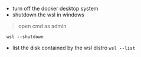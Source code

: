 - turn off the docker desktop system 
- shutdown the wsl in windows
> open cmd as admin

` 
wsl --shutdown
`
- list the disk contained by the wsl distro
`
wsl --list
`
